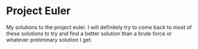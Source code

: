 # Project Euler
My solutions to the project euler.
I will definitely try to come back to most of these solutions to try and find a better solution than a brute force or whatever preliminary solution I get.